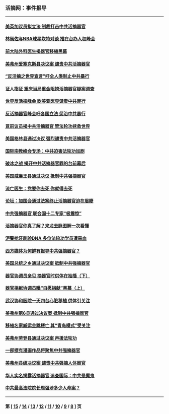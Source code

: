 ### 活摘网：事件报导
---
#### [美英加议员拟立法 制裁打击中共活摘器官](../../pages/nf5877/n13430251.md?03020430) 
#### [林昶佐与NBA球星坎特对谈 推在台办人权峰会](../../pages/nf5877/n13414467.md?03020430) 
#### [前大陆外科医生揭器官移植黑幕](../../pages/nf5877/n13401416.md?03020430) 
#### [美弗州爱塞克斯县决议案 谴责中共活摘器官](../../pages/nf5877/n13320919.md?03020430) 
#### [“反活摘之世界宣言”吁全人类制止中共暴行](../../pages/nf5877/n13259730.md?03020430) 
#### [证人指证 重庆当局重金阻挠活摘器官疑案调查](../../pages/nf5877/n13259127.md?03020430) 
#### [世界反活摘峰会 欧美亚医界谴责中共罪行](../../pages/nf5877/n13253550.md?03020430) 
#### [反活摘器官峰会吁各国立法 惩治中共暴行](../../pages/nf5877/n13245052.md?03020430) 
#### [意前议员揭中共活摘器官 赞法轮功拯救世界](../../pages/nf5877/n13203445.md?03020430) 
#### [美国格林县通过决议 强烈谴责中共活摘器官](../../pages/nf5877/n13119367.md?03020430) 
#### [国际宗教峰会专场：中共迫害法轮功加剧](../../pages/nf5877/n13088279.md?03020430) 
#### [破冰之战 揭开中共活摘器官罪的台前幕后](../../pages/nf5877/n13082457.md?03020430) 
#### [美国威廉王县通过决议 抵制中共强摘器官](../../pages/nf5877/n13056521.md?03020430) 
#### [流亡医生：党要你去死 你就得去死](../../pages/nf5877/n13052835.md?03020430) 
#### [论坛：加国会通过法案终止活摘器官迫在眉睫](../../pages/nf5877/n13029839.md?03020430) 
#### [中共强摘器官 联合国十二专家“极震惊”](../../pages/nf5877/n13024313.md?03020430) 
#### [活摘器官你真了解？来龙去脉图解一次看懂](../../pages/nf5877/n13013820.md?03020430) 
#### [沪警抢牙刷验DNA 多位法轮功学员遭采血](../../pages/nf5877/n12969218.md?03020430) 
#### [西方媒体为何鲜有报导中共强摘器官？](../../pages/nf5877/n12932034.md?03020430) 
#### [美国总统之乡通过决议案 抵制中共强摘器官](../../pages/nf5877/n12908242.md?03020430) 
#### [器官协调员亲见 摘器官时供体在抽搐（下）](../../pages/nf5877/n12898622.md?03020430) 
#### [器官捐献协调员曝“自愿捐献”黑幕（上）](../../pages/nf5877/n12878830.md?03020430) 
#### [武汉协和医院一天四台心脏移植 供体引关注](../../pages/nf5877/n12863175.md?03020430) 
#### [美弗州第6县通过决议案 抵制中共强摘器官](../../pages/nf5877/n12805218.md?03020430) 
#### [移植名家臧运金跳楼亡 其“青岛模式”受关注](../../pages/nf5877/n12803746.md?03020430) 
#### [美弗州劳登县通过决议案 声援法轮功](../../pages/nf5877/n12785715.md?03020430) 
#### [一部捷克漫画作品将聚焦中共强摘器官](../../pages/nf5877/n12785954.md?03020430) 
#### [美弗州县级决议案 谴责中共强摘人体器官](../../pages/nf5877/n12721290.md?03020430) 
#### [华人实名揭露活摘器官 追查国际：中共是魔鬼](../../pages/nf5877/n12691724.md?03020430) 
#### [中共最高法院院长周强涉多少人命案？](../../pages/nf5877/n12678074.md?03020430) 

---
#### 第 [ [15](./15.md?03020430) / [14](./14.md?03020430) / [13](./13.md?03020430) / [12](./12.md?03020430) / [11](./11.md?03020430) / [10](./10.md?03020430) / [9](./9.md?03020430) / [8](./8.md?03020430) ] 页
